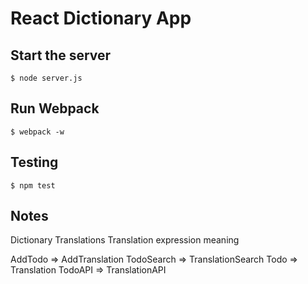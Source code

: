 # React Dictionary App

## Start the server

    $ node server.js

## Run Webpack

    $ webpack -w

## Testing

    $ npm test


## Notes

Dictionary
  Translations
    Translation
      expression
      meaning


AddTodo => AddTranslation
TodoSearch => TranslationSearch
Todo => Translation
TodoAPI => TranslationAPI
